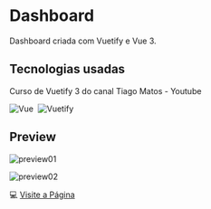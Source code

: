 <div>
  <h1>Dashboard</h1>
  <p>Dashboard criada com Vuetify e Vue 3.</p>
</div>

## Tecnologias usadas
<div>
  <p>Curso de Vuetify 3 do canal Tiago Matos - Youtube</p>
</div>

![Vue](https://img.shields.io/badge/Vue-43bb83?style=for-the-badge&logo=vue.js&logoColor=fff)&nbsp;
![Vuetify](https://img.shields.io/badge/Vuetify-1572B6?style=for-the-badge&logo=vue.js&logoColor=white)&nbsp;

## Preview

![preview01](https://github.com/Maria-Padilha/dashboard/assets/109801423/a1c3b40c-2155-4d0d-8699-d771692d341c) 

![preview02](https://github.com/Maria-Padilha/dashboard/assets/109801423/d0914778-9b2a-46d6-ba66-e7c3d04e4200)


💻
<a href="https://main--padboard.netlify.app/" target="_blank">Visite a Página</a>
